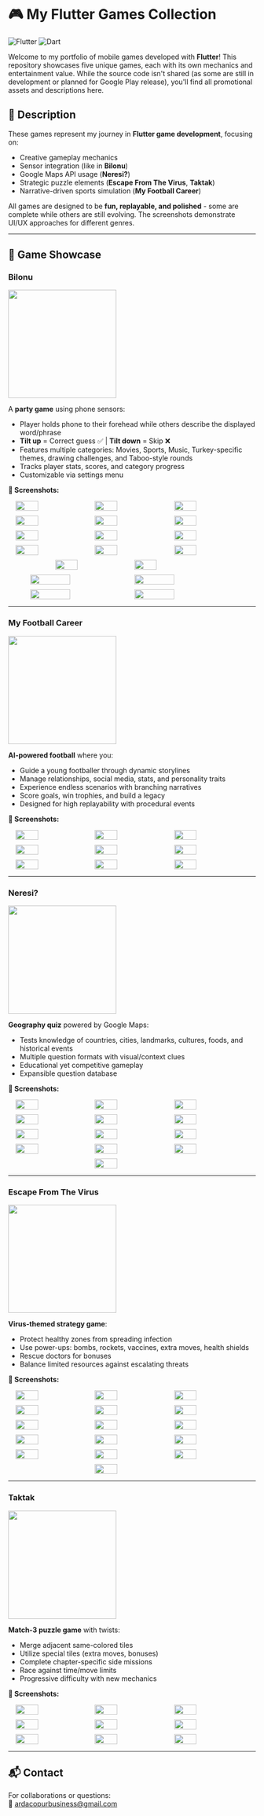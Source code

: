 # 🎮 My Flutter Games Collection

![Flutter](https://img.shields.io/badge/Flutter-%2302569B.svg?style=for-the-badge&logo=Flutter&logoColor=white)
![Dart](https://img.shields.io/badge/Dart-0175C2?style=for-the-badge&logo=dart&logoColor=white)

Welcome to my portfolio of mobile games developed with **Flutter**! This repository showcases five unique games, each with its own mechanics and entertainment value. While the source code isn't shared (as some are still in development or planned for Google Play release), you'll find all promotional assets and descriptions here.

## 📝 Description

These games represent my journey in **Flutter game development**, focusing on:
- Creative gameplay mechanics
- Sensor integration (like in **Bilonu**)
- Google Maps API usage (**Neresi?**)
- Strategic puzzle elements (**Escape From The Virus**, **Taktak**)
- Narrative-driven sports simulation (**My Football Career**)

All games are designed to be **fun, replayable, and polished** - some are complete while others are still evolving. The screenshots demonstrate UI/UX approaches for different genres.

---

## 🎲 Game Showcase

### Bilonu
<img src="bilonu/bilonu_icon.png" width="220" />

A **party game** using phone sensors:  
- Player holds phone to their forehead while others describe the displayed word/phrase  
- **Tilt up** = Correct guess ✅ | **Tilt down** = Skip ❌  
- Features multiple categories: Movies, Sports, Music, Turkey-specific themes, drawing challenges, and Taboo-style rounds  
- Tracks player stats, scores, and category progress  
- Customizable via settings menu  

**📱 Screenshots:**  
<div style="display: flex; flex-wrap: wrap; gap: 10px; justify-content: center;">
  <img src="bilonu/bilonu1.png" width="30%" />
  <img src="bilonu/bilonu2.png" width="30%" />
  <img src="bilonu/bilonu3.png" width="30%" />
  <img src="bilonu/bilonu4.png" width="30%" />
  <img src="bilonu/bilonu5.png" width="30%" />
  <img src="bilonu/bilonu6.png" width="30%" />
  <img src="bilonu/bilonu7.png" width="30%" />
  <img src="bilonu/bilonu8.png" width="30%" />
  <img src="bilonu/bilonu9.png" width="30%" />
  <img src="bilonu/bilonu10.png" width="30%" />
  <img src="bilonu/bilonu11.png" width="30%" />
  <img src="bilonu/bilonu12.png" width="30%" />
  <img src="bilonu/bilonu13.png" width="30%" />
  <img src="bilonu/bilonu14.png" width="30%" />
  <img src="bilonu/bilonu15.png" width="40%" />
  <img src="bilonu/bilonu16.png" width="40%" />
  <img src="bilonu/bilonu17.png" width="40%" />
  <img src="bilonu/bilonu18.png" width="40%" />
</div>

---

### My Football Career
<img src="career/career_icon.png" width="220" />

**AI-powered football** where you:  
- Guide a young footballer through dynamic storylines  
- Manage relationships, social media, stats, and personality traits  
- Experience endless scenarios with branching narratives  
- Score goals, win trophies, and build a legacy  
- Designed for high replayability with procedural events  

**📱 Screenshots:**  
<div style="display: flex; flex-wrap: wrap; gap: 10px; justify-content: center;">
  <img src="career/career1.png" width="30%" />
  <img src="career/career2.png" width="30%" />
  <img src="career/career3.png" width="30%" />
  <img src="career/career4.png" width="30%" />
  <img src="career/career5.png" width="30%" />
  <img src="career/career6.png" width="30%" />
  <img src="career/career7.png" width="30%" />
  <img src="career/career8.png" width="30%" />
  <img src="career/career9.png" width="30%" />
</div>

---

### Neresi?
<img src="neresi/neresi_icon.jpg" width="220" />

**Geography quiz** powered by Google Maps:  
- Tests knowledge of countries, cities, landmarks, cultures, foods, and historical events  
- Multiple question formats with visual/context clues  
- Educational yet competitive gameplay  
- Expansible question database  

**📱 Screenshots:**  
<div style="display: flex; flex-wrap: wrap; gap: 10px; justify-content: center;">
  <img src="neresi/neresi1.png" width="30%" />
  <img src="neresi/neresi2.png" width="30%" />
  <img src="neresi/neresi3.png" width="30%" />
  <img src="neresi/neresi4.png" width="30%" />
  <img src="neresi/neresi5.png" width="30%" />
  <img src="neresi/neresi6.png" width="30%" />
  <img src="neresi/neresi7.png" width="30%" />
  <img src="neresi/neresi8.png" width="30%" />
  <img src="neresi/neresi9.png" width="30%" />
  <img src="neresi/neresi10.png" width="30%" />
  <img src="neresi/neresi11.png" width="30%" />
  <img src="neresi/neresi12.png" width="30%" />
  <img src="neresi/neresi13.png" width="30%" />
</div>

---

### Escape From The Virus
<img src="escape/escape_icon.png" width="220" />

**Virus-themed strategy game**:  
- Protect healthy zones from spreading infection  
- Use power-ups: bombs, rockets, vaccines, extra moves, health shields  
- Rescue doctors for bonuses  
- Balance limited resources against escalating threats  

**📱 Screenshots:**  
<div style="display: flex; flex-wrap: wrap; gap: 10px; justify-content: center;">
  <img src="escape/escape1.png" width="30%" />
  <img src="escape/escape2.png" width="30%" />
  <img src="escape/escape3.png" width="30%" />
  <img src="escape/escape4.png" width="30%" />
  <img src="escape/escape5.png" width="30%" />
  <img src="escape/escape6.png" width="30%" />
  <img src="escape/escape7.png" width="30%" />
  <img src="escape/escape8.png" width="30%" />
  <img src="escape/escape9.png" width="30%" />
  <img src="escape/escape10.png" width="30%" />
  <img src="escape/escape11.png" width="30%" />
  <img src="escape/escape12.png" width="30%" />
  <img src="escape/escape13.png" width="30%" />
  <img src="escape/escape14.png" width="30%" />
  <img src="escape/escape15.png" width="30%" />
  <img src="escape/escape16.png" width="30%" />
</div>

---

### Taktak
<img src="taktak/taktak_icon.jpg" width="220" />

**Match-3 puzzle game** with twists:  
- Merge adjacent same-colored tiles  
- Utilize special tiles (extra moves, bonuses)  
- Complete chapter-specific side missions  
- Race against time/move limits  
- Progressive difficulty with new mechanics  

**📱 Screenshots:**  
<div style="display: flex; flex-wrap: wrap; gap: 10px; justify-content: center;">
  <img src="taktak/taktak1.png" width="30%" />
  <img src="taktak/taktak2.png" width="30%" />
  <img src="taktak/taktak3.png" width="30%" />
  <img src="taktak/taktak4.png" width="30%" />
  <img src="taktak/taktak5.png" width="30%" />
  <img src="taktak/taktak6.png" width="30%" />
  <img src="taktak/taktak7.png" width="30%" />
  <img src="taktak/taktak8.png" width="30%" />
  <img src="taktak/taktak9.png" width="30%" />
</div>

---

## 📬 Contact
For collaborations or questions:  
📧 ardacopurbusiness@gmail.com  
